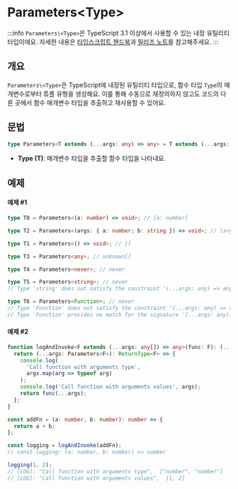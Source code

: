 # Parameters\<Type>

:::info
`Parameters\<Type>`은 TypeScript 3.1 이상에서 사용할 수 있는 내장 유틸리티 타입이에요. 자세한 내용은 [타입스크립트 핸드북](https://www.typescriptlang.org/docs/handbook/utility-types.html#parameterstype)과 [릴리즈 노트](https://www.typescriptlang.org/docs/handbook/release-notes/typescript-3-0.html#tuples-in-rest-parameters-and-spread-expressions)를 참고해주세요.
:::

## 개요

`Parameters\<Type>`은 TypeScript에 내장된 유틸리티 타입으로, 함수 타입 `Type`의 매개변수로부터 튜플 유형을 생성해요. 이를 통해 수동으로 재정의하지 않고도 코드의 다른 곳에서 함수 매개변수 타입을 추출하고 재사용할 수 있어요.

## 문법

```ts
type Parameters<T extends (...args: any) => any> = T extends (...args: infer P) => any ? P : never;
```

- **Type (T)**: 매개변수 타입을 추출할 함수 타입을 나타내요.

## 예제

#### 예제 #1

```ts
type T0 = Parameters<(a: number) => void>; // [a: number]

type T2 = Parameters<(args: { a: number; b: string }) => void>; // [args: { a: number, b: string}]

type T1 = Parameters<() => void>; // []

type T3 = Parameters<any>; // unknown[]

type T4 = Parameters<never>; // never

type T5 = Parameters<string>; // never
// Type 'string' does not satisfy the constraint '(...args: any) => any'.

type T6 = Parameters<Function>; // never
// Type 'Function' does not satisfy the constraint '(...args: any) => any'.
// Type 'Function' provides no match for the signature '(...args: any): any'.
```

#### 예제 #2

```ts
function logAndInvoke<F extends (...args: any[]) => any>(func: F): (...args: Parameters<F>) => ReturnType<F> {
  return (...args: Parameters<F>): ReturnType<F> => {
    console.log(
      'Call function with arguments type',
      args.map(arg => typeof arg)
    );
    console.log('Call function with arguments values', args);
    return func(...args);
  };
}

const addFn = (a: number, b: number): number => {
  return a + b;
};

const logging = logAndInvoke(addFn);
// const logging: (a: number, b: number) => number

logging(1, 2);
// [LOG]: "Call function with arguments type",  ["number", "number"]
// [LOG]: "Call function with arguments values",  [1, 2]
```
